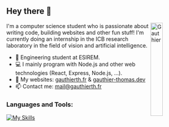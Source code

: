 ## Hey there 👋

<img width="25%" align="right" alt="Gauthier" src="https://gauthier-thomas.dev/img/GT2.svg" />

I'm a computer science student who is passionate about writing code, building websites and other fun stuff!
I'm currently doing an internship in the ICB research laboratory in the field of vision and artificial intelligence.

- 📖 Engineering student at ESIREM.
- 💻 I mainly program with Node.js and other web technologies (React, Express, Node.js, ...).
- 🔗 My websites: [gauthierth.fr](https://gauthierth.fr) & [gauthier-thomas.dev](https://gauthier-thomas.dev)
- 📫 Contact me: [mail@gauthierth.fr](mailto:mail@gauthierth.fr)

### Languages and Tools: 

[![My Skills](https://skillicons.dev/icons?i=nodejs,js,ts,react,html,css,tailwind,mysql,postgres,mongodb,linux,docker,git,vscode,vim)](https://skillicons.dev)
